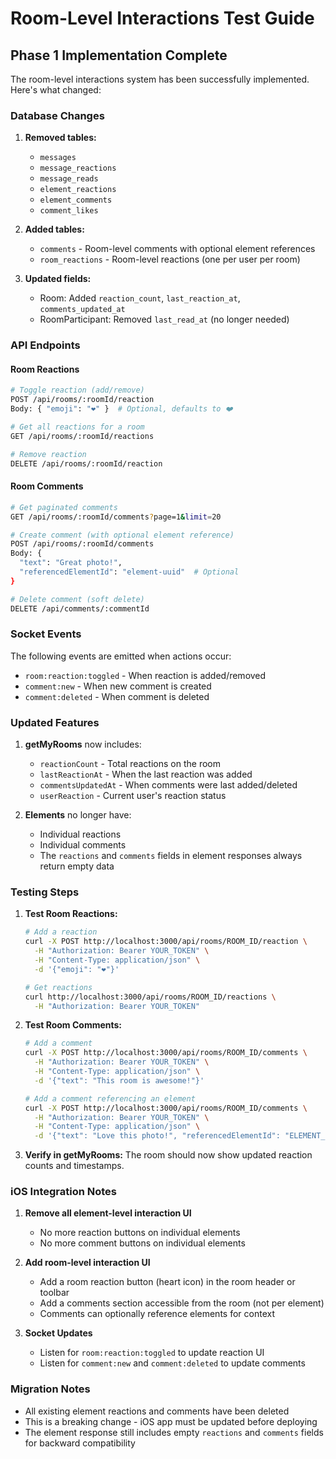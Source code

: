 # Room-Level Interactions Test Guide

## Phase 1 Implementation Complete

The room-level interactions system has been successfully implemented. Here's what changed:

### Database Changes
1. **Removed tables:**
   - `messages`
   - `message_reactions`
   - `message_reads`
   - `element_reactions`
   - `element_comments`
   - `comment_likes`

2. **Added tables:**
   - `comments` - Room-level comments with optional element references
   - `room_reactions` - Room-level reactions (one per user per room)

3. **Updated fields:**
   - Room: Added `reaction_count`, `last_reaction_at`, `comments_updated_at`
   - RoomParticipant: Removed `last_read_at` (no longer needed)

### API Endpoints

#### Room Reactions
```bash
# Toggle reaction (add/remove)
POST /api/rooms/:roomId/reaction
Body: { "emoji": "❤️" }  # Optional, defaults to ❤️

# Get all reactions for a room
GET /api/rooms/:roomId/reactions

# Remove reaction
DELETE /api/rooms/:roomId/reaction
```

#### Room Comments
```bash
# Get paginated comments
GET /api/rooms/:roomId/comments?page=1&limit=20

# Create comment (with optional element reference)
POST /api/rooms/:roomId/comments
Body: {
  "text": "Great photo!",
  "referencedElementId": "element-uuid"  # Optional
}

# Delete comment (soft delete)
DELETE /api/comments/:commentId
```

### Socket Events
The following events are emitted when actions occur:
- `room:reaction:toggled` - When reaction is added/removed
- `comment:new` - When new comment is created
- `comment:deleted` - When comment is deleted

### Updated Features
1. **getMyRooms** now includes:
   - `reactionCount` - Total reactions on the room
   - `lastReactionAt` - When the last reaction was added
   - `commentsUpdatedAt` - When comments were last added/deleted
   - `userReaction` - Current user's reaction status

2. **Elements** no longer have:
   - Individual reactions
   - Individual comments
   - The `reactions` and `comments` fields in element responses always return empty data

### Testing Steps

1. **Test Room Reactions:**
   ```bash
   # Add a reaction
   curl -X POST http://localhost:3000/api/rooms/ROOM_ID/reaction \
     -H "Authorization: Bearer YOUR_TOKEN" \
     -H "Content-Type: application/json" \
     -d '{"emoji": "❤️"}'
   
   # Get reactions
   curl http://localhost:3000/api/rooms/ROOM_ID/reactions \
     -H "Authorization: Bearer YOUR_TOKEN"
   ```

2. **Test Room Comments:**
   ```bash
   # Add a comment
   curl -X POST http://localhost:3000/api/rooms/ROOM_ID/comments \
     -H "Authorization: Bearer YOUR_TOKEN" \
     -H "Content-Type: application/json" \
     -d '{"text": "This room is awesome!"}'
   
   # Add a comment referencing an element
   curl -X POST http://localhost:3000/api/rooms/ROOM_ID/comments \
     -H "Authorization: Bearer YOUR_TOKEN" \
     -H "Content-Type: application/json" \
     -d '{"text": "Love this photo!", "referencedElementId": "ELEMENT_ID"}'
   ```

3. **Verify in getMyRooms:**
   The room should now show updated reaction counts and timestamps.

### iOS Integration Notes

1. **Remove all element-level interaction UI**
   - No more reaction buttons on individual elements
   - No more comment buttons on individual elements

2. **Add room-level interaction UI**
   - Add a room reaction button (heart icon) in the room header or toolbar
   - Add a comments section accessible from the room (not per element)
   - Comments can optionally reference elements for context

3. **Socket Updates**
   - Listen for `room:reaction:toggled` to update reaction UI
   - Listen for `comment:new` and `comment:deleted` to update comments

### Migration Notes
- All existing element reactions and comments have been deleted
- This is a breaking change - iOS app must be updated before deploying
- The element response still includes empty `reactions` and `comments` fields for backward compatibility